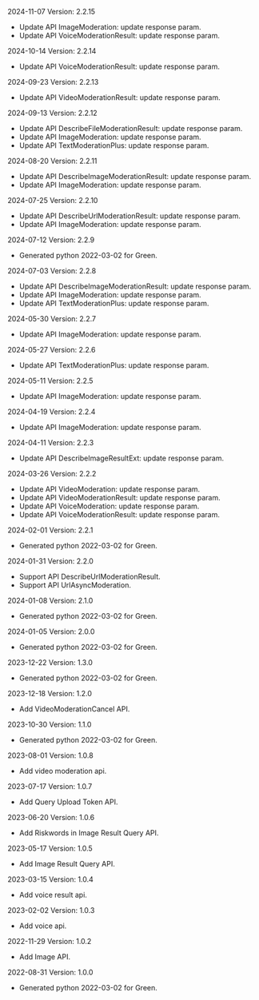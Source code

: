 2024-11-07 Version: 2.2.15
- Update API ImageModeration: update response param.
- Update API VoiceModerationResult: update response param.


2024-10-14 Version: 2.2.14
- Update API VoiceModerationResult: update response param.


2024-09-23 Version: 2.2.13
- Update API VideoModerationResult: update response param.


2024-09-13 Version: 2.2.12
- Update API DescribeFileModerationResult: update response param.
- Update API ImageModeration: update response param.
- Update API TextModerationPlus: update response param.


2024-08-20 Version: 2.2.11
- Update API DescribeImageModerationResult: update response param.
- Update API ImageModeration: update response param.


2024-07-25 Version: 2.2.10
- Update API DescribeUrlModerationResult: update response param.
- Update API ImageModeration: update response param.


2024-07-12 Version: 2.2.9
- Generated python 2022-03-02 for Green.

2024-07-03 Version: 2.2.8
- Update API DescribeImageModerationResult: update response param.
- Update API ImageModeration: update response param.
- Update API TextModerationPlus: update response param.


2024-05-30 Version: 2.2.7
- Update API ImageModeration: update response param.


2024-05-27 Version: 2.2.6
- Update API TextModerationPlus: update response param.


2024-05-11 Version: 2.2.5
- Update API ImageModeration: update response param.


2024-04-19 Version: 2.2.4
- Update API ImageModeration: update response param.


2024-04-11 Version: 2.2.3
- Update API DescribeImageResultExt: update response param.


2024-03-26 Version: 2.2.2
- Update API VideoModeration: update response param.
- Update API VideoModerationResult: update response param.
- Update API VoiceModeration: update response param.
- Update API VoiceModerationResult: update response param.


2024-02-01 Version: 2.2.1
- Generated python 2022-03-02 for Green.

2024-01-31 Version: 2.2.0
- Support API DescribeUrlModerationResult.
- Support API UrlAsyncModeration.


2024-01-08 Version: 2.1.0
- Generated python 2022-03-02 for Green.

2024-01-05 Version: 2.0.0
- Generated python 2022-03-02 for Green.

2023-12-22 Version: 1.3.0
- Generated python 2022-03-02 for Green.

2023-12-18 Version: 1.2.0
- Add VideoModerationCancel API.

2023-10-30 Version: 1.1.0
- Generated python 2022-03-02 for Green.

2023-08-01 Version: 1.0.8
- Add video moderation api.

2023-07-17 Version: 1.0.7
- Add Query Upload Token API.

2023-06-20 Version: 1.0.6
- Add Riskwords in Image Result Query API.

2023-05-17 Version: 1.0.5
- Add Image Result Query API.

2023-03-15 Version: 1.0.4
- Add voice result api.

2023-02-02 Version: 1.0.3
- Add voice api.

2022-11-29 Version: 1.0.2
- Add Image API.

2022-08-31 Version: 1.0.0
- Generated python 2022-03-02 for Green.

